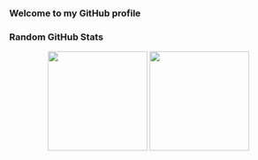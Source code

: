 ### Welcome to my GitHub profile



### Random GitHub Stats

<div align="center">
  <img height="180em" src="https://github-readme-stats.vercel.app/api?username=kryo91&count_private=true&show_icons=true&theme=vision-friendly-dark&include_all_commits=true" />
  <img height="180em" src="https://github-readme-stats.vercel.app/api/top-langs/?username=kryo91&layout=compact&theme=vision-friendly-dark" />
</div>